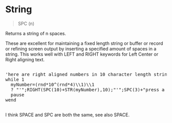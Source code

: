 # String

> SPC (n)

Returns a string of n spaces.

These are excellent for maintaining a fixed length string or buffer or record or refining screen output by inserting a specified amount of spaces in a string. This works well with LEFT and RIGHT keywords for Left Center or Right aligning text.
<pre>

'here are right aligned numbers in 10 character length string between two single quote marks
while 1
  myNumber=(rnd*10^(rnd*4)\\1)\\1
  ? "'";RIGHT(SPC(10)+STR(myNumber),10);"'";SPC(3)+"press a key or click for next..."
  pause
wend

</pre>

I think SPACE and SPC are both the same, see also SPACE.

